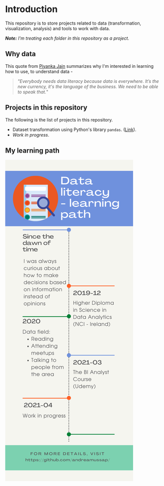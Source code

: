 # Introduction

This repository is to store projects related to data (transformation, visualization, analysis) and tools to work with data.

***Note:** I'm treating each folder in this repository as a project.*

## Why data

This quote from [Piyanka Jain](https://www.linkedin.com/in/piyanka/) summarizes why I'm interested in learning how to use, to understand data -

> _"Everybody needs data literacy because data is everywhere. It’s the new currency, it's the language of the business. We need to be able to speak that._"

## Projects in this repository

The following is the list of projects in this repository.

* Dataset transformation using Python's library `pandas`. ([Link](/UdemyBIDA/README_BIDA.md)).
* _Work in progress_.

## My learning path

![Learning path](/images/Data_learningpath_202103.png)
